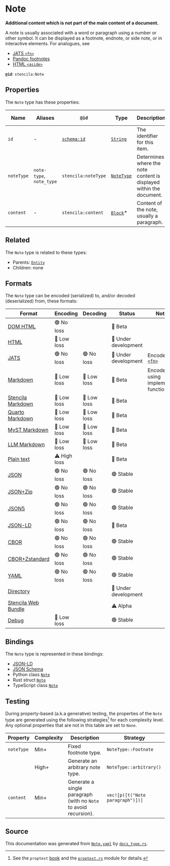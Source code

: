 # Note

**Additional content which is not part of the main content of a document.**

A note is usually associated with a word or paragraph using a number or other symbol. 
It can be displayed as a footnote, endnote, or side note, or in interactive elements.
For analogues, see 
- [JATS `<fn>`](https://jats.nlm.nih.gov/publishing/tag-library/1.2/element/fn.html)
- [Pandoc footnotes](https://pandoc.org/MANUAL.html#footnotes)
- [HTML `<aside>`](https://developer.mozilla.org/en-US/docs/Web/HTML/Element/aside)


**`@id`**: `stencila:Note`

## Properties

The `Note` type has these properties:

| Name       | Aliases                  | `@id`                                | Type                                                                                                  | Description                                                         | Inherited from                                                                                   |
| ---------- | ------------------------ | ------------------------------------ | ----------------------------------------------------------------------------------------------------- | ------------------------------------------------------------------- | ------------------------------------------------------------------------------------------------ |
| `id`       | -                        | [`schema:id`](https://schema.org/id) | [`String`](https://github.com/stencila/stencila/blob/main/docs/reference/schema/data/string.md)       | The identifier for this item.                                       | [`Entity`](https://github.com/stencila/stencila/blob/main/docs/reference/schema/other/entity.md) |
| `noteType` | `note-type`, `note_type` | `stencila:noteType`                  | [`NoteType`](https://github.com/stencila/stencila/blob/main/docs/reference/schema/prose/note-type.md) | Determines where the note content is displayed within the document. | -                                                                                                |
| `content`  | -                        | `stencila:content`                   | [`Block`](https://github.com/stencila/stencila/blob/main/docs/reference/schema/prose/block.md)*       | Content of the note, usually a paragraph.                           | -                                                                                                |

## Related

The `Note` type is related to these types:

- Parents: [`Entity`](https://github.com/stencila/stencila/blob/main/docs/reference/schema/other/entity.md)
- Children: none

## Formats

The `Note` type can be encoded (serialized) to, and/or decoded (deserialized) from, these formats:

| Format                                                                                               | Encoding     | Decoding   | Status              | Notes                                                                                          |
| ---------------------------------------------------------------------------------------------------- | ------------ | ---------- | ------------------- | ---------------------------------------------------------------------------------------------- |
| [DOM HTML](https://github.com/stencila/stencila/blob/main/docs/reference/formats/dom.html.md)        | 🟢 No loss    |            | 🔶 Beta              |                                                                                                |
| [HTML](https://github.com/stencila/stencila/blob/main/docs/reference/formats/html.md)                | 🔷 Low loss   |            | 🚧 Under development |                                                                                                |
| [JATS](https://github.com/stencila/stencila/blob/main/docs/reference/formats/jats.md)                | 🟢 No loss    | 🟢 No loss  | 🚧 Under development | Encoded as [`<fn>`](https://jats.nlm.nih.gov/articleauthoring/tag-library/1.3/element/fn.html) |
| [Markdown](https://github.com/stencila/stencila/blob/main/docs/reference/formats/markdown.md)        | 🔷 Low loss   | 🔷 Low loss | 🔶 Beta              | Encoded using implemented function                                                             |
| [Stencila Markdown](https://github.com/stencila/stencila/blob/main/docs/reference/formats/smd.md)    | 🔷 Low loss   | 🔷 Low loss | 🔶 Beta              |                                                                                                |
| [Quarto Markdown](https://github.com/stencila/stencila/blob/main/docs/reference/formats/qmd.md)      | 🔷 Low loss   | 🔷 Low loss | 🔶 Beta              |                                                                                                |
| [MyST Markdown](https://github.com/stencila/stencila/blob/main/docs/reference/formats/myst.md)       | 🔷 Low loss   | 🔷 Low loss | 🔶 Beta              |                                                                                                |
| [LLM Markdown](https://github.com/stencila/stencila/blob/main/docs/reference/formats/llmd.md)        | 🔷 Low loss   | 🔷 Low loss | 🔶 Beta              |                                                                                                |
| [Plain text](https://github.com/stencila/stencila/blob/main/docs/reference/formats/text.md)          | ⚠️ High loss |            | 🔶 Beta              |                                                                                                |
| [JSON](https://github.com/stencila/stencila/blob/main/docs/reference/formats/json.md)                | 🟢 No loss    | 🟢 No loss  | 🟢 Stable            |                                                                                                |
| [JSON+Zip](https://github.com/stencila/stencila/blob/main/docs/reference/formats/json.zip.md)        | 🟢 No loss    | 🟢 No loss  | 🟢 Stable            |                                                                                                |
| [JSON5](https://github.com/stencila/stencila/blob/main/docs/reference/formats/json5.md)              | 🟢 No loss    | 🟢 No loss  | 🟢 Stable            |                                                                                                |
| [JSON-LD](https://github.com/stencila/stencila/blob/main/docs/reference/formats/jsonld.md)           | 🟢 No loss    | 🟢 No loss  | 🔶 Beta              |                                                                                                |
| [CBOR](https://github.com/stencila/stencila/blob/main/docs/reference/formats/cbor.md)                | 🟢 No loss    | 🟢 No loss  | 🟢 Stable            |                                                                                                |
| [CBOR+Zstandard](https://github.com/stencila/stencila/blob/main/docs/reference/formats/cbor.zstd.md) | 🟢 No loss    | 🟢 No loss  | 🟢 Stable            |                                                                                                |
| [YAML](https://github.com/stencila/stencila/blob/main/docs/reference/formats/yaml.md)                | 🟢 No loss    | 🟢 No loss  | 🟢 Stable            |                                                                                                |
| [Directory](https://github.com/stencila/stencila/blob/main/docs/reference/formats/directory.md)      |              |            | 🚧 Under development |                                                                                                |
| [Stencila Web Bundle](https://github.com/stencila/stencila/blob/main/docs/reference/formats/swb.md)  |              |            | ⚠️ Alpha            |                                                                                                |
| [Debug](https://github.com/stencila/stencila/blob/main/docs/reference/formats/debug.md)              | 🔷 Low loss   |            | 🟢 Stable            |                                                                                                |

## Bindings

The `Note` type is represented in these bindings:

- [JSON-LD](https://stencila.org/Note.jsonld)
- [JSON Schema](https://stencila.org/Note.schema.json)
- Python class [`Note`](https://github.com/stencila/stencila/blob/main/python/python/stencila/types/note.py)
- Rust struct [`Note`](https://github.com/stencila/stencila/blob/main/rust/schema/src/types/note.rs)
- TypeScript class [`Note`](https://github.com/stencila/stencila/blob/main/ts/src/types/Note.ts)

## Testing

During property-based (a.k.a generative) testing, the properties of the `Note` type are generated using the following strategies[^1] for each complexity level. Any optional properties that are not in this table are set to `None`.

| Property   | Complexity | Description                                                      | Strategy                         |
| ---------- | ---------- | ---------------------------------------------------------------- | -------------------------------- |
| `noteType` | Min+       | Fixed footnote type.                                             | `NoteType::Footnote`             |
|            | High+      | Generate an arbitrary note type.                                 | `NoteType::arbitrary()`          |
| `content`  | Min+       | Generate a single paragraph (with no `Note` to avoid recursion). | `vec![p([t("Note paragraph")])]` |

## Source

This documentation was generated from [`Note.yaml`](https://github.com/stencila/stencila/blob/main/schema/Note.yaml) by [`docs_type.rs`](https://github.com/stencila/stencila/blob/main/rust/schema-gen/src/docs_type.rs).

[^1]: See the `proptest` [book](https://proptest-rs.github.io/proptest/) and the [`proptest.rs`](https://github.com/stencila/stencila/blob/main/rust/schema/src/proptests.rs) module for details.

